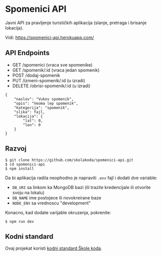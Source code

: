 # Spomenici API

Javni API za pravljenje turističkih aplikacija (slanje, pretraga i brisanje lokacija).

Vidi: https://spomenici-api.herokuapp.com/

## API Endpoints

- GET /spomenici (vraca sve spomenike)
- GET /spomenik/:id (vraca jedan spomenik)
- POST /dodaj-spomenik
- PUT /izmeni-spomenik/:id (u izradi)
- DELETE /obrisi-spomenik/:id (u izradi)

```
{
    "naslov": "Vukov spomenik",
    "opis": "Veoma lep spomenik",
    "kategorija": "spomenik",
    "slika": fajl,
    "lokacija": {
        "lat": 0,
        "lon": 0
    }
}
```

## Razvoj

```
$ git clone https://github.com/skolakoda/spomenici-api.git
$ cd spomenici-api
$ npm install
```

Da bi aplikacija radila neophodno je napraviti `.env` fajl i dodati dve variable:

- `DB_URI` sa linkom ka MongoDB bazi (ili trazite kredencijale ili otvorite svoju na lokalu)
- `DB_NAME` ime postojece ili novokreirane baze
- `NODE_ENV` sa vrednoscu "development"

Konacno, kad dodate varijable okruzenja, pokrenite:

```
$ npm run dev
```

## Kodni standard

Ovaj projekat koristi [kodni standard Škole koda](https://github.com/skolakoda/kodni-standard).
